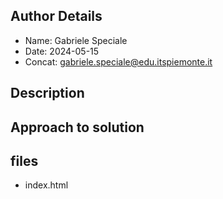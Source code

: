 ## Author Details

* Name: Gabriele Speciale
* Date: 2024-05-15
* Concat: gabriele.speciale@edu.itspiemonte.it



## Description




## Approach to solution





## files

* index.html

